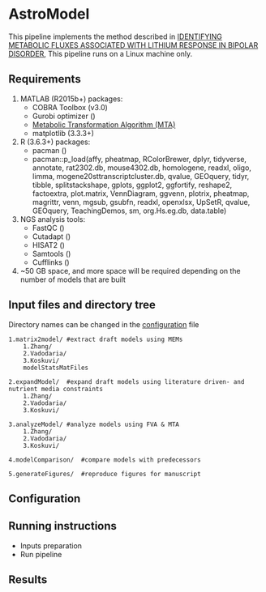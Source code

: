 # AstroModel
This pipeline implements the method described in 
[IDENTIFYING METABOLIC FLUXES ASSOCIATED WITH LITHIUM RESPONSE IN BIPOLAR DISORDER](https://gbds2022.com/wp-content/uploads/2022/10/3.-Identifying-Metabolic_Anirudh-S.-Chellappa-Abstract_GBDS_2022.pdf),
This pipeline runs on a Linux machine only.

## Requirements
1. MATLAB (R2015b+) packages:
   * COBRA Toolbox (v3.0)
   * Gurobi optimizer ()
   * [Metabolic Transformation Algorithm (MTA)](https://github.com/ImNotaGit/MTA)
   * matplotlib (3.3.3+)
2. R (3.6.3+) packages:
   * pacman ()
   * pacman::p_load(affy, pheatmap, RColorBrewer, dplyr, tidyverse, annotate, rat2302.db, mouse4302.db, homologene, 
							readxl, oligo, limma, mogene20sttranscriptcluster.db, qvalue, GEOquery, tidyr, tibble, splitstackshape, gplots, 
							ggplot2, ggfortify, reshape2, factoextra, plot.matrix, VennDiagram, ggvenn, plotrix, pheatmap, magrittr, venn, 
							mgsub, gsubfn, readxl, openxlsx, UpSetR, qvalue, GEOquery, TeachingDemos, sm, org.Hs.eg.db, data.table)
4. NGS analysis tools: 
   * FastQC ()
   * Cutadapt ()
   * HISAT2 ()
   * Samtools ()
   * Cufflinks ()   
5. ~50 GB space, and more space will be required depending on the number of models that are built

## Input files and directory tree
Directory names can be changed in the [configuration](#configuration) file
```
1.matrix2model/	#extract draft models using MEMs 
    1.Zhang/
    2.Vadodaria/
    3.Koskuvi/
	modelStatsMatFiles

2.expandModel/	#expand draft models using literature driven- and nutrient media constraints  
    1.Zhang/
    2.Vadodaria/
    3.Koskuvi/

3.analyzeModel/	#analyze models using FVA & MTA  
    1.Zhang/
    2.Vadodaria/
    3.Koskuvi/

4.modelComparison/	#compare models with predecessors  

5.generateFigures/	#reproduce figures for manuscript  

```

## Configuration

## Running instructions
   * Inputs preparation
   * Run pipeline

## Results

